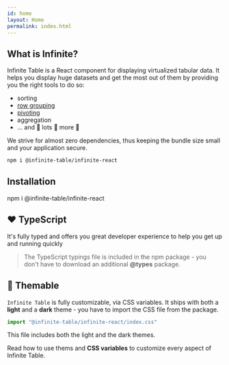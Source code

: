 ```yaml
---
id: home
layout: Home
permalink: index.html
---
```


<HomepageHero />

## What is Infinite?

Infinite Table is a React component for displaying virtualized tabular data. It helps you display huge datasets and get the most out of them by providing you the right tools to do so: 

* sorting
* [row grouping](/docs/latest/learn/grouping-and-pivoting/grouping-rows)
* [pivoting](/docs/latest/learn/grouping-and-pivoting/pivoting)
* aggregation
* ... and 🚀 lots 🎊 more 🎉


We strive for almost zero dependencies, thus keeping the bundle size small and your application secure.



```sh 
npm i @infinite-table/infinite-react
```


## Installation

<TerminalBlock>
npm i @infinite-table/infinite-react
</TerminalBlock>

## ❤️ TypeScript

It's fully typed and offers you great developer experience to help you get up and running quickly

> The TypeScript typings file is included in the npm package - you don't have to download an additional **@types** package.

## 🎨 Themable

`Infinite Table` is fully customizable, via CSS variables. It ships with both a **light** and a **dark** theme - you have to import the CSS file from the package.

```ts
import "@infinite-table/infinite-react/index.css"
```

This file includes both the light and the dark themes.

<LearnMore path="/docs/latest/learn/theming#css-variables">

Read how to use thems and **CSS variables** to customize every aspect of Infinite Table.

</LearnMore>